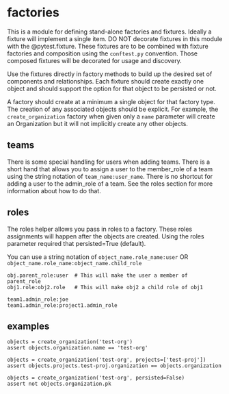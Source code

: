 factories
=========

This is a module for defining stand-alone factories and fixtures. Ideally a fixture will implement a single item.
DO NOT decorate fixtures in this module with the @pytest.fixture. These fixtures are to be combined
with fixture factories and composition using the `conftest.py` convention. Those composed fixtures
will be decorated for usage and discovery.

Use the fixtures directly in factory methods to build up the desired set of components and relationships.
Each fixture should create exactly one object and should support the option for that object to be persisted
or not.

A factory should create at a minimum a single object for that factory type. The creation of any
associated objects should be explicit. For example, the `create_organization` factory when given only
a `name` parameter will create an Organization but it will not implicitly create any other objects.

teams
-----

There is some special handling for users when adding teams. There is a short hand that allows you to
assign a user to the member\_role of a team using the string notation of `team_name:user_name`. There is
no shortcut for adding a user to the admin\_role of a team. See the roles section for more information
about how to do that.

roles
-----

The roles helper allows you pass in roles to a factory. These roles assignments will happen after
the objects are created. Using the roles parameter required that persisted=True (default).

You can use a string notation of `object_name.role_name:user` OR `object_name.role_name:object_name.child_role`

    obj.parent_role:user  # This will make the user a member of parent_role
    obj1.role:obj2.role   # This will make obj2 a child role of obj1

    team1.admin_role:joe
    team1.admin_role:project1.admin_role

examples
--------

    objects = create_organization('test-org')
    assert objects.organization.name == 'test-org'

    objects = create_organization('test-org', projects=['test-proj'])
    assert objects.projects.test-proj.organization == objects.organization

    objects = create_organization('test-org', persisted=False)
    assert not objects.organization.pk
